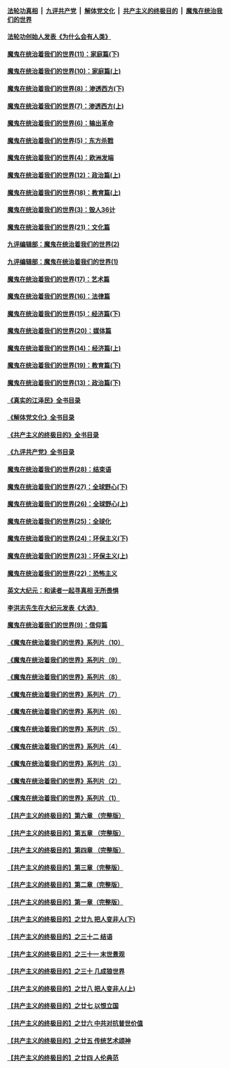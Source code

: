 ####  [法轮功真相](../../../../basic/blob/master/README.md?t=02151212) &nbsp;|&nbsp; [九评共产党](../../../../9ping.md/blob/master/README.md?t=02151212) &nbsp;|&nbsp; [解体党文化](../../../../jtdwh.md/blob/master/README.md?t=02151212)  &nbsp;|&nbsp; [共产主义的终极目的](../../../../gczydzjmd.md/blob/master/README.md?t=02151212) &nbsp;|&nbsp; [魔鬼在统治我们的世界](../../../../mgztzwmdsj.md/blob/master/README.md?t=02151212) 

#### [法轮功创始人发表《为什么会有人类》](../pages/nsc422/n13912117.md?t=02151212) 

#### [魔鬼在统治着我们的世界(11)：家庭篇(下)](../pages/nsc422/n10440961.md?t=02151212) 

#### [魔鬼在统治着我们的世界(10)：家庭篇(上)](../pages/nsc422/n10435448.md?t=02151212) 

#### [魔鬼在统治着我们的世界(8)：渗透西方(下)](../pages/nsc422/n10429603.md?t=02151212) 

#### [魔鬼在统治着我们的世界(7)：渗透西方(上)](../pages/nsc422/n10426013.md?t=02151212) 

#### [魔鬼在统治着我们的世界(6)：输出革命](../pages/nsc422/n10421536.md?t=02151212) 

#### [魔鬼在统治着我们的世界(5)：东方杀戮](../pages/nsc422/n10417707.md?t=02151212) 

#### [魔鬼在统治着我们的世界(4)：欧洲发端](../pages/nsc422/n10414890.md?t=02151212) 

#### [魔鬼在统治着我们的世界(12)：政治篇(上)](../pages/nsc422/n10444576.md?t=02151212) 

#### [魔鬼在统治着我们的世界(18)：教育篇(上)](../pages/nsc422/n10526970.md?t=02151212) 

#### [魔鬼在统治着我们的世界(3)：毁人36计](../pages/nsc422/n10411583.md?t=02151212) 

#### [魔鬼在统治着我们的世界(21)：文化篇](../pages/nsc422/n10597706.md?t=02151212) 

#### [九评编辑部：魔鬼在统治着我们的世界(2)](../pages/nsc422/n10410036.md?t=02151212) 

#### [九评编辑部：魔鬼在统治着我们的世界(1)](../pages/nsc422/n10406825.md?t=02151212) 

#### [魔鬼在统治着我们的世界(17)：艺术篇](../pages/nsc422/n10499093.md?t=02151212) 

#### [魔鬼在统治着我们的世界(16)：法律篇](../pages/nsc422/n10485969.md?t=02151212) 

#### [魔鬼在统治着我们的世界(15)：经济篇(下)](../pages/nsc422/n10469975.md?t=02151212) 

#### [魔鬼在统治着我们的世界(20)：媒体篇](../pages/nsc422/n10586579.md?t=02151212) 

#### [魔鬼在统治着我们的世界(14)：经济篇(上)](../pages/nsc422/n10457370.md?t=02151212) 

#### [魔鬼在统治着我们的世界(19)：教育篇(下)](../pages/nsc422/n10564808.md?t=02151212) 

#### [魔鬼在统治着我们的世界(13)：政治篇(下)](../pages/nsc422/n10448270.md?t=02151212) 

#### [《真实的江泽民》全书目录](../pages/nsc422/n13721399.md?t=02151212) 

#### [《解体党文化》全书目录](../pages/nsc422/n13721157.md?t=02151212) 

#### [《共产主义的终极目的》全书目录](../pages/nsc422/n13721048.md?t=02151212) 

#### [《九评共产党》全书目录](../pages/nsc422/n13708085.md?t=02151212) 

#### [魔鬼在统治着我们的世界(28)：结束语](../pages/nsc422/n10936246.md?t=02151212) 

#### [魔鬼在统治着我们的世界(27)：全球野心(下)](../pages/nsc422/n10928319.md?t=02151212) 

#### [魔鬼在统治着我们的世界(26)：全球野心(上)](../pages/nsc422/n10900318.md?t=02151212) 

#### [魔鬼在统治着我们的世界(25)：全球化](../pages/nsc422/n10788205.md?t=02151212) 

#### [魔鬼在统治着我们的世界(24)：环保主义(下)](../pages/nsc422/n10695307.md?t=02151212) 

#### [魔鬼在统治着我们的世界(23)：环保主义(上)](../pages/nsc422/n10688613.md?t=02151212) 

#### [魔鬼在统治着我们的世界(22)：恐怖主义](../pages/nsc422/n10614727.md?t=02151212) 

#### [英文大纪元：和读者一起寻真相 无所畏惧](../pages/nsc422/n12542027.md?t=02151212) 

#### [李洪志先生在大纪元发表《大选》](../pages/nsc422/n12534746.md?t=02151212) 

#### [魔鬼在统治着我们的世界(9)：信仰篇](../pages/nsc422/n10432159.md?t=02151212) 

#### [《魔鬼在统治着我们的世界》系列片（10）](../pages/nsc422/n12292670.md?t=02151212) 

#### [《魔鬼在统治着我们的世界》系列片（9）](../pages/nsc422/n12290859.md?t=02151212) 

#### [《魔鬼在统治着我们的世界》系列片（8）](../pages/nsc422/n12287445.md?t=02151212) 

#### [《魔鬼在统治着我们的世界》系列片（7）](../pages/nsc422/n12283425.md?t=02151212) 

#### [《魔鬼在统治着我们的世界》系列片（6）](../pages/nsc422/n12282314.md?t=02151212) 

#### [《魔鬼在统治着我们的世界》系列片（5）](../pages/nsc422/n12281419.md?t=02151212) 

#### [《魔鬼在统治着我们的世界》系列片（4）](../pages/nsc422/n12274024.md?t=02151212) 

#### [《魔鬼在统治着我们的世界》系列片（3）](../pages/nsc422/n12271322.md?t=02151212) 

#### [《魔鬼在统治着我们的世界》系列片（2）](../pages/nsc422/n12269049.md?t=02151212) 

#### [《魔鬼在统治着我们的世界》系列片（1）](../pages/nsc422/n12267575.md?t=02151212) 

#### [【共产主义的终极目的】第六章 （完整版）](../pages/nsc422/n11428913.md?t=02151212) 

#### [【共产主义的终极目的】第五章 （完整版）](../pages/nsc422/n11428912.md?t=02151212) 

#### [【共产主义的终极目的】第四章 （完整版）](../pages/nsc422/n11428907.md?t=02151212) 

#### [【共产主义的终极目的】第三章（完整版）](../pages/nsc422/n11428848.md?t=02151212) 

#### [【共产主义的终极目的】第二章（完整版）](../pages/nsc422/n11428831.md?t=02151212) 

#### [【共产主义的终极目的】第一章（完整版）](../pages/nsc422/n11417651.md?t=02151212) 

#### [【共产主义的终极目的】之廿九 把人变非人(下)](../pages/nsc422/n11344140.md?t=02151212) 

#### [【共产主义的终极目的】之三十二 结语](../pages/nsc422/n11360535.md?t=02151212) 

#### [【共产主义的终极目的】之三十一 末世景观](../pages/nsc422/n11351129.md?t=02151212) 

#### [【共产主义的终极目的】之三十 几成狼世界](../pages/nsc422/n11348280.md?t=02151212) 

#### [【共产主义的终极目的】之廿八 把人变非人(上)](../pages/nsc422/n11340492.md?t=02151212) 

#### [【共产主义的终极目的】之廿七 以恨立国](../pages/nsc422/n11336944.md?t=02151212) 

#### [【共产主义的终极目的】之廿六 中共对抗普世价值](../pages/nsc422/n11324785.md?t=02151212) 

#### [【共产主义的终极目的】之廿五 传统艺术颂神](../pages/nsc422/n11296396.md?t=02151212) 

#### [【共产主义的终极目的】之廿四 人伦典范](../pages/nsc422/n11296397.md?t=02151212) 

